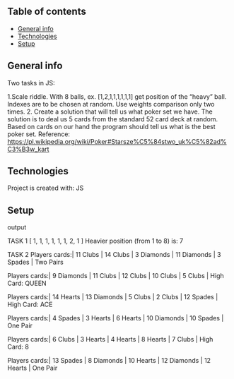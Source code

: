 ## Table of contents
* [General info](#general-info)
* [Technologies](#technologies)
* [Setup](#setup)

## General info
Two tasks in JS:

1.Scale riddle. With 8 balls, ex.  [1,2,1,1,1,1,1,1] get position of the “heavy” ball. 
  Indexes are to be chosen at random. Use weights comparison only two times.
2. Create a solution that will tell us what poker set we have. 
  The solution is to deal us 5 cards from the standard 52 card deck at random. 
  Based on cards on our hand the program should tell us what is the best poker set. 
  Reference: https://pl.wikipedia.org/wiki/Poker#Starsze%C5%84stwo_uk%C5%82ad%C3%B3w_kart

	
## Technologies
Project is created with: JS
	
## Setup
output

TASK 1
[
  1, 1, 1, 1,
  1, 1, 2, 1
]
Heavier position (from 1 to 8) is: 7

TASK 2
Players cards:| 11 Clubs | 14 Clubs | 3 Diamonds | 11 Diamonds | 3 Spades |
Two Pairs

Players cards:| 9 Diamonds | 11 Clubs | 12 Clubs | 10 Clubs | 5 Clubs |
High Card: QUEEN

Players cards:| 14 Hearts | 13 Diamonds | 5 Clubs | 2 Clubs | 12 Spades |
High Card: ACE

Players cards:| 4 Spades | 3 Hearts | 6 Hearts | 10 Diamonds | 10 Spades |
One Pair

Players cards:| 6 Clubs | 3 Hearts | 4 Hearts | 8 Hearts | 7 Clubs |
High Card: 8

Players cards:| 13 Spades | 8 Diamonds | 10 Hearts | 12 Diamonds | 12 Hearts |
One Pair
